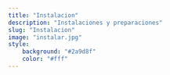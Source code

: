 ```yaml
---
title: "Instalacion"
description: "Instalaciones y preparaciones"
slug: "Instalacion"
image: "instalar.jpg"
style:
    background: "#2a9d8f"
    color: "#fff"
---
```

